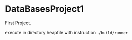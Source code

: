 # DataBasesProject1
First Project.

execute in directory heapfile with instruction ```./build/runner```
